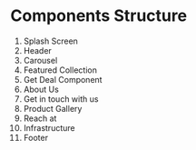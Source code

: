 # Components Structure
1. Splash Screen
2. Header
3. Carousel
4. Featured Collection
5. Get Deal Component
6. About Us
7. Get in touch with us
8. Product Gallery 
9. Reach at
10. Infrastructure
11. Footer


